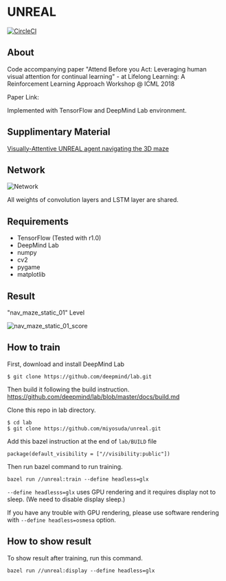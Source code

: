 # UNREAL

[![CircleCI](https://circleci.com/gh/miyosuda/unreal.svg?style=svg)](https://circleci.com/gh/miyosuda/unreal)

## About
Code accompanying paper "Attend Before you Act: Leveraging human visual attention for continual learning" - at Lifelong Learning: A Reinforcement Learning Approach Workshop @ ICML 2018 

Paper Link: 

Implemented with TensorFlow and DeepMind Lab environment.

## Supplimentary Material 
[Visually-Attentive UNREAL agent navigating the 3D maze ](https://sites.google.com/view/attendbeforeyouact)

## Network
![Network](./doc/network0.png)

All weights of convolution layers and LSTM layer are shared.

## Requirements

- TensorFlow (Tested with r1.0)
- DeepMind Lab
- numpy
- cv2
- pygame
- matplotlib

## Result
"nav_maze_static_01" Level

![nav_maze_static_01_score](experiments/baseline/Unreal_BaselineRun_ScorePlot.png)


## How to train
First, download and install DeepMind Lab
```
$ git clone https://github.com/deepmind/lab.git
```
Then build it following the build instruction. 
https://github.com/deepmind/lab/blob/master/docs/build.md

Clone this repo in lab directory.
```
$ cd lab
$ git clone https://github.com/miyosuda/unreal.git
```
Add this bazel instruction at the end of `lab/BUILD` file

```
package(default_visibility = ["//visibility:public"])
```

Then run bazel command to run training.
```
bazel run //unreal:train --define headless=glx
```
`--define headlesss=glx` uses GPU rendering and it requires display not to sleep. (We need to disable display sleep.)

If you have any trouble with GPU rendering, please use software rendering with `--define headless=osmesa` option.

## How to show result

To show result after training, run this command.
```
bazel run //unreal:display --define headless=glx
```
